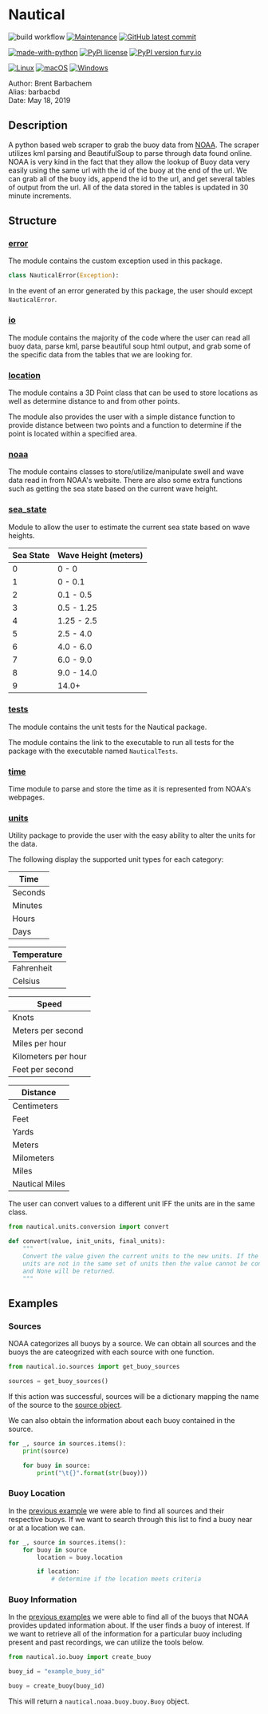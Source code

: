 # Nautical

![build workflow](https://github.com/barbacbd/nautical/actions/workflows/python-app.yml/badge.svg)
[![Maintenance](https://img.shields.io/badge/Maintained%3F-yes-green.svg)](https://github.com/barbacbd/nautical/pulse/commit-activity)
[![GitHub latest commit](https://badgen.net/github/last-commit/barbacbd/nautical)](https://github.com/barbacbd/nautical/commit/)


[![made-with-python](https://img.shields.io/badge/Made%20with-Python-1f425f.svg)](https://www.python.org/)
[![PyPi license](https://badgen.net/pypi/license/pip/)](https://pypi.com/project/pip/)
[![PyPI version fury.io](https://badge.fury.io/py/nautical.svg)](https://pypi.python.org/pypi/nautical/)

[![Linux](https://svgshare.com/i/Zhy.svg)](https://svgshare.com/i/Zhy.svg)
[![macOS](https://svgshare.com/i/ZjP.svg)](https://svgshare.com/i/ZjP.svg)
[![Windows](https://svgshare.com/i/ZhY.svg)](https://svgshare.com/i/ZhY.svg)


Author: Brent Barbachem  
Alias: barbacbd  
Date: May 18, 2019

## Description

A python based web scraper to grab the buoy data from [NOAA](https://www.ndbc.noaa.gov/). The scraper utilizes kml parsing
and BeautifulSoup to parse through data found online. NOAA is very kind in the fact that they allow the lookup of Buoy
data very easily using the same url with the id of the buoy at the end of the url. We can grab all of the buoy ids, append
the id to the url, and get several tables of output from the url. All of the data stored in the tables is updated in 30 minute
increments.

## Structure

### [error](./error) 

The module contains the custom exception used in this package.

```python
class NauticalError(Exception):
```

In the event of an error generated by this package, the user should except `NauticalError`.

### [io](./io) 

The module contains the majority of the code where the user can read all buoy data, parse kml, parse beautiful soup 
html output, and grab some of the specific data from the tables that we are looking for.

### [location](./location)
The module contains a 3D Point class that can be used to store locations as well as determine distance
to and from other points.

The module also provides the user with a simple distance function to provide distance between two points and
a function to determine if the point is located within a specified area. 

### [noaa](./noaa/buoy) 
The module contains classes to store/utilize/manipulate swell and wave data read in from NOAA's website. 
There are also some extra functions such as getting the sea state based on the current wave height.

### [sea_state](./sea_state)
Module to allow the user to estimate the current sea state based on wave heights.

|Sea State|Wave Height (meters)|
|---------|----------------|
|0|0 - 0|
|1|0 - 0.1|
|2|0.1 - 0.5|
|3|0.5 - 1.25|
|4|1.25 - 2.5|
|5|2.5 - 4.0|
|6|4.0 - 6.0|
|7|6.0 - 9.0|
|8|9.0 - 14.0|
|9|14.0+|


### [tests](./tests)
The module contains the unit tests for the Nautical package.

The module contains the link to the executable to run all tests for the package with 
 the executable named `NauticalTests`.

### [time](./time) 
Time module to parse and store the time as it is represented from NOAA's webpages.

### [units](./units) 
Utility package to provide the user with the easy ability to alter the units for the data.

The following display the supported unit types for each category:

|Time|
|----|
|Seconds|
|Minutes|
|Hours|
|Days|


|Temperature|
|-----------|
|Fahrenheit|
|Celsius|


|Speed|
|-----|
|Knots|
|Meters per second|
|Miles per hour|
|Kilometers per hour|
|Feet per second|


|Distance|
|--------|
|Centimeters|
|Feet|
|Yards|
|Meters|
|Milometers|
|Miles|
|Nautical Miles|


The user can convert values to a different unit IFF the units are in the same class. 

```python
from nautical.units.conversion import convert

def convert(value, init_units, final_units):
    """
    Convert the value given the current units to the new units. If the
    units are not in the same set of units then the value cannot be converted,
    and None will be returned.
    """
```

## Examples


### Sources

NOAA categorizes all buoys by a source. We can obtain all sources and the buoys the are cateogrized with each
source with one function.

```python
from nautical.io.sources import get_buoy_sources

sources = get_buoy_sources()
```

If this action was successful, sources will be a dictionary mapping the name of the source to the 
[source object](./nautical/noaa/buoy/source.py).  

We can also obtain the information about each buoy contained in the source.

```python
for _, source in sources.items():
    print(source)

    for buoy in source:
        print("\t{}".format(str(buoy)))
```

### Buoy Location

In the [previous example](###Sources) we were able to find all sources and their respective buoys. If we want to
search through this list to find a buoy near or at a location we can.

```python
for _, source in sources.items():
    for buoy in source
        location = buoy.location

        if location:
            # determine if the location meets criteria
```

### Buoy Information

In the [previous examples](###Sources) we were able to find all of the buoys that NOAA provides updated information about. If the
user finds a buoy of interest. If we want to retrieve all of the information for a particular buoy including present and 
past recordings, we can utilize the tools below. 

```python
from nautical.io.buoy import create_buoy

buoy_id = "example_buoy_id"

buoy = create_buoy(buoy_id)
```

This will return a `nautical.noaa.buoy.buoy.Buoy` object. 
